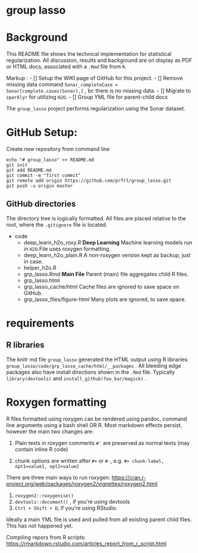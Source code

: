 # group lasso

# Background
This README file shows the technical implementation for statistical regularization. All discussion, results and background are on display as PDF or HTML docs, associated with a `.Rmd` file from `R`.

 Markup : - [] Setup the WIKI page of GitHub for this project.
          - [] Remove missing data command `Sonar_completeCase = Sonar[complete.cases(Sonar),]` , bc there is no missing data.
          - [] Migrate to `sparklyr` for utilizing `H2O`.
          - [] Group YML file for parent-child docs

The `group_lasso` project performs regularization using the Sonar dataset.


# GitHub Setup:

Create new repository from command line

```
echo "# group_lasso" >> README.md
git init
git add README.md
git commit -m "first commit"
git remote add origin https://github.com/prfrl/group_lasso.git
git push -u origin master
```

## GitHub directories

The directory tree is logically formatted. All files are placed relative to the root, where the `.gitignore` file is located.


* code
  * deep_learn_h2o_roxy.R **Deep Learning** Machine learning models run in
   `H2O`.File uses roxygen formatting.
  * deep_learn_h2o_plain.R  A non-roxygen version kept as backup, just in case.
  * helper_h2o.R
  * grp_lasso.Rmd    **Main File** Parent (main) file aggregates child R files.    
  * grp_lasso.html
  * grp_lasso_cache/html  Cache files are ignored to save space on GitHub.
  * grp_lasso_files/figure-html Many plots are ignored, to save space.

# requirements

## R libraries
The knitr md file `group_lasso` generated the HTML output using R libraries:
`group_lasso/code/grp_lasso_cache/html/__packages` . All bleeding edge packages also have install directions shown in the `.Rmd` file. Typically `library(devtools)` and `install_github(foo_bar/magick)` .


# Roxygen formatting

R files formatted using roxygen can be rendered using pandoc, command line
 arguments using a bash shell OR R. Most markdown effects persist, however
 the main two changes are:

1.  Plain texts in roxygen comments `#'` are preserved as normal texts
  (may contain inline R code)

1. chunk options are written after `#+` or `#-`, e.g.
`#+ chunk-label, opt1=value1, opt2=value2`

There are three main ways to run roxygen: https://cran.r-project.org/web/packages/roxygen2/vignettes/roxygen2.html

1. `roxygen2::roxygenise()`
1. `devtools::document()` , if you’re using devtools
1. `Ctrl + Shift + D`, if you’re using RStudio.

Ideally a main YML file is used and pulled from all existing parent child files.
This has not happened yet.

Compiling repors from R scripts:
 https://rmarkdown.rstudio.com/articles_report_from_r_script.html
